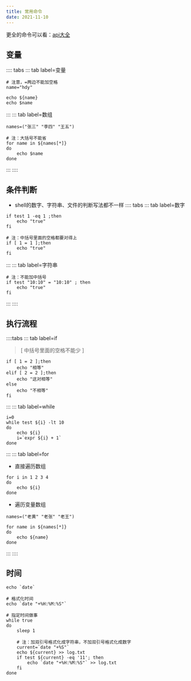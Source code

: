 ```yaml
---
title: 常用命令
date: 2021-11-10
---
```

更全的命令可以看：[api大全](https://www.runoob.com/linux/linux-shell-test.html)

## 变量
:::: tabs
::: tab label=变量
```shell
# 注意，=两边不能加空格
name="hdy"

echo ${name}
echo $name
```
:::
::: tab label=数组
```shell
names=("张三" "李四" "王五")

# 注：大括号不能省
for name in ${names[*]}
do
    echo $name
done
```
:::
::::
## 条件判断
* shell的数字、字符串、文件的判断写法都不一样
:::: tabs
::: tab label=数字
```shell
if test 1 -eq 1 ;then
    echo "true"
fi

# 注：中括号里面的空格都要对得上
if [ 1 = 1 ];then
    echo "true"
fi
```
:::
::: tab label=字符串
```shell
# 注：不能加中括号
if test "10:10" = "10:10" ; then
    echo "true"
fi
```
:::
::::

## 执行流程
::::tabs
::: tab label=if
> [ 中括号里面的空格不能少 ]
```shell
if [ 1 = 2 ];then
    echo "相等"
elif [ 2 = 2 ];then
    echo "这对相等"
else
    echo "不相等"
fi
```
:::
::: tab label=while
```shell
i=0
while test ${i} -lt 10 
do
    echo ${i}
    i=`expr ${i} + 1`
done
```
:::
::: tab label=for
* 直接遍历数组
```shell
for i in 1 2 3 4
do
    echo ${i}
done
```
* 遍历变量数组
```shell
names=("老黄" "老张" "老王")

for name in ${names[*]}
do
    echo ${name}
done
```
:::
::::
## 时间
```shell
echo `date`

# 格式化时间
echo `date "+%H:%M:%S"`

# 指定时间做事
while true
do
    sleep 1

    # 注：加双引号格式化成字符串，不加双引号格式化成数字
    current=`date "+%S"`
    echo ${current} >> log.txt
    if test ${current} -eq '11'; then
        echo `date "+%H:%M:%S"` >> log.txt
    fi
done
```
